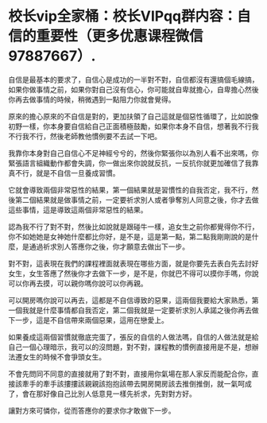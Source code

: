 # 校长vip全家桶：校长VIPqq群内容：自信的重要性（更多优惠课程微信97887667）.

自信是最基本的要求了，自信心是成功的一半對不對，自信都沒有還搞個毛線搞，如果你做事情之前，如果你對自己沒有信心，你可能就自卑就擔心，自卑擔心然後你再去做事情的時候，稍微遇到一點阻力你就會覺得。

原來的擔心原來的不自信是對的，更加扶領了自己這就是個惡性循環了，比如說像初野一樣，你本身要自信給自己正面積極鼓勵，如果你本身不自信，想著我不行我不行我不行，然後老師教他慣例要不去試一下吧。

我靠你本身對自己自信心不足神經兮兮的，然後你緊張你以為別人看不出來嗎，你緊張語言組織動作都會失調，你一做出來你說就反抗，一反抗你就更加確信了我靠真不行，就是不自信一旦養成習慣。

它就會導致兩個非常惡性的結果，第一個結果就是習慣性的自我否定，我不行，然後第二個結果就是做事情之前，一定要祈求別人或者爭奪別人同意之後，你才去做這些事情，這是導致這兩個非常惡性的結果。

認為我不行了對不對，然後比如說就是跟碰牛一樣，追女生之前你都覺得你不行，你不如她她是女神她什麼都比你好，是不是，這是第一點，第二點我剛剛說的是什麼，是通過祈求別人答應你之後，你才願意去做出下一步。

對不對，這表現在我們的課程裡面就表現在哪些方面，就是你要先去表白先去討好女生，女生答應了然後你才去做下一步，是不是，你就巴不得可以摸你手嗎，你說可以你再去摸，可以親你嗎你說可以你再親。

可以開房嗎你說可以再去，這都是不自信導致的惡果，這兩個我要給大家熟悉，第一個我就是什麼事情都自我否定，第二個我就是一定要祈求別人承諾之後你再去做下一步，這是不自信帶來兩個惡果，這用在戀愛上。

如果養成這兩個習慣就徹底完蛋了，張反的自信的人做法嗎，自信的人做法就是給自己一個心理暗示，我可以的沒問題，對不對，課程教的慣例直接用是不是，想辦法遷女生的時候不會爭頭女生。

不會先問同不同意的直接就用了對不對，直接用你氣場在那人家反而能配合你，直接該牽手的牽手該摟摟該親親該抱抱該帶去開房開房該去推倒推倒，就一氣呵成了，會在那好像自己比別人低意見一樣先祈求，先對對方好。

讓對方來可憐你，從而答應你的要求你才敢做下一步。